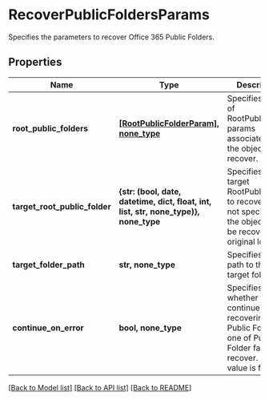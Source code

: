# RecoverPublicFoldersParams

Specifies the parameters to recover Office 365 Public Folders.

## Properties
Name | Type | Description | Notes
------------ | ------------- | ------------- | -------------
**root_public_folders** | [**[RootPublicFolderParam], none_type**](RootPublicFolderParam.md) | Specifies a list of RootPublicFolder params associated with the objects to recover. | 
**target_root_public_folder** | **{str: (bool, date, datetime, dict, float, int, list, str, none_type)}, none_type** | Specifies the target RootPublicFolder to recover to. If not specified, the objects will be recovered to original location. | [optional] 
**target_folder_path** | **str, none_type** | Specifies the path to the target folder. | [optional] 
**continue_on_error** | **bool, none_type** | Specifies whether to continue recovering other Public Folders if one of Public Folder failed to recover. Default value is false. | [optional] 

[[Back to Model list]](../README.md#documentation-for-models) [[Back to API list]](../README.md#documentation-for-api-endpoints) [[Back to README]](../README.md)


